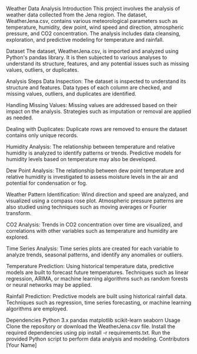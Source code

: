 Weather Data Analysis
Introduction
This project involves the analysis of weather data collected from the Jena region. The dataset, WeatherJena.csv, contains various meteorological parameters such as temperature, humidity, dew point, wind speed and direction, atmospheric pressure, and CO2 concentration. The analysis includes data cleansing, exploration, and predictive modeling for temperature and rainfall.

Dataset
The dataset, WeatherJena.csv, is imported and analyzed using Python's pandas library. It is then subjected to various analyses to understand its structure, features, and any potential issues such as missing values, outliers, or duplicates.

Analysis Steps
Data Inspection: The dataset is inspected to understand its structure and features. Data types of each column are checked, and missing values, outliers, and duplicates are identified.

Handling Missing Values: Missing values are addressed based on their impact on the analysis. Strategies such as imputation or removal are applied as needed.

Dealing with Duplicates: Duplicate rows are removed to ensure the dataset contains only unique records.

Humidity Analysis: The relationship between temperature and relative humidity is analyzed to identify patterns or trends. Predictive models for humidity levels based on temperature may also be developed.

Dew Point Analysis: The relationship between dew point temperature and relative humidity is investigated to assess moisture levels in the air and potential for condensation or fog.

Weather Pattern Identification: Wind direction and speed are analyzed, and visualized using a compass rose plot. Atmospheric pressure patterns are also studied using techniques such as moving averages or Fourier transform.

CO2 Analysis: Trends in CO2 concentration over time are visualized, and correlations with other variables such as temperature and humidity are explored.

Time Series Analysis: Time series plots are created for each variable to analyze trends, seasonal patterns, and identify any anomalies or outliers.

Temperature Prediction: Using historical temperature data, predictive models are built to forecast future temperatures. Techniques such as linear regression, ARIMA, or machine learning algorithms such as random forests or neural networks may be applied.

Rainfall Prediction: Predictive models are built using historical rainfall data. Techniques such as regression, time series forecasting, or machine learning algorithms are employed.

Dependencies
Python 3.x
pandas
matplotlib
scikit-learn
seaborn
Usage
Clone the repository or download the WeatherJena.csv file.
Install the required dependencies using pip install -r requirements.txt.
Run the provided Python script to perform data analysis and modeling.
Contributors
[Your Name]
